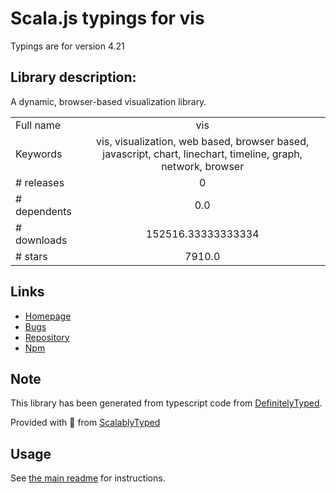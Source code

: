 
# Scala.js typings for vis

Typings are for version 4.21

## Library description:
A dynamic, browser-based visualization library.

|                    |                 |
| ------------------ | :-------------: |
| Full name          | vis |
| Keywords           | vis, visualization, web based, browser based, javascript, chart, linechart, timeline, graph, network, browser |
| # releases         | 0 |
| # dependents       | 0.0 |
| # downloads        | 152516.33333333334 |
| # stars            | 7910.0 |

## Links
- [Homepage](http://visjs.org/)
- [Bugs](https://github.com/almende/vis/issues)
- [Repository](https://github.com/almende/vis)
- [Npm](https://www.npmjs.com/package/vis)
    


## Note
This library has been generated from typescript code from [DefinitelyTyped](https://definitelytyped.org).

Provided with :purple_heart: from [ScalablyTyped](https://github.com/oyvindberg/ScalablyTyped)

## Usage
See [the main readme](../../readme.md) for instructions.


